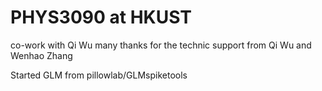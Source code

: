 # PHYS3090 at HKUST
co-work with Qi Wu
many thanks for the technic support from Qi Wu and Wenhao Zhang

Started GLM from pillowlab/GLMspiketools

